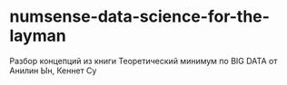 # numsense-data-science-for-the-layman
Разбор концепций из книги Теоретический минимум по BIG DATA от Анилин Ын, Кеннет Су
